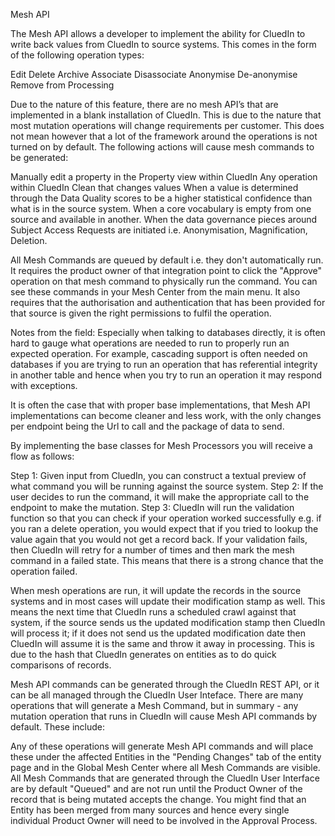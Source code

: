 Mesh API

The Mesh API allows a developer to implement the ability for CluedIn to write back values from CluedIn to source systems. This comes in the form of the following operation types: 

Edit
Delete
Archive
Associate
Disassociate
Anonymise
De-anonymise
Remove from Processing

Due to the nature of this feature, there are no mesh API’s that are implemented in a blank installation of CluedIn. This is due to the nature that most mutation operations will change requirements per customer. This does not mean however that a lot of the framework around the operations is not turned on by default. The following actions will cause mesh commands to be generated:

Manually edit a property in the Property view within CluedIn
Any operation within CluedIn Clean that changes values
When a value is determined through the Data Quality scores to be a higher statistical confidence than what is in the source system. 
When a core vocabulary is empty from one source and available in another. 
When the data governance pieces around Subject Access Requests are initiated i.e. Anonymisation, Magnification, Deletion. 

All Mesh Commands are queued by default i.e. they don't automatically run. It requires the product owner of that integration point to click the "Approve" operation on that mesh command to physically run the command. You can see these commands in your Mesh Center from the main menu. It also requires that the authorisation and authentication that has been provided for that source is given the right permissions to fulfil the operation. 

Notes from the field: Especially when talking to databases directly, it is often hard to gauge what operations are needed to run to properly run an expected operation. For example, cascading support is often needed on databases if you are trying to run an operation that has referential integrity in another table and hence when you try to run an operation it may respond with exceptions. 

It is often the case that with proper base implementations, that Mesh API implementations can become cleaner and less work, with the only changes per endpoint being the Url to call and the package of data to send. 

By implementing the base classes for Mesh Processors you will receive a flow as follows:

Step 1: Given input from CluedIn, you can construct a textual preview of what command you will be running against the source system.
Step 2: If the user decides to run the command, it will make the appropriate call to the endpoint to make the mutation. 
Step 3: CluedIn will run the validation function so that you can check if your operation worked successfully e.g. if you ran a delete operation, you would expect that if you tried to lookup the value again that you would not get a record back. If your validation fails, then CluedIn will retry for a number of times and then mark the mesh command in a failed state. This means that there is a strong chance that the operation failed.

When mesh operations are run, it will update the records in the source systems and in most cases will update their modification stamp as well. This means the next time that CluedIn runs a scheduled crawl against that system, if the source sends us the updated modification stamp then CluedIn will process it; if it does not send us the updated modification date then CluedIn will assume it is the same and throw it away in processing. This is due to the hash that CluedIn generates on entities as to do quick comparisons of records. 

Mesh API commands can be generated through the CluedIn REST API, or it can be all managed through the CluedIn User Inteface. There are many operations that will generate a Mesh Command, but in summary - any mutation operation that runs in CluedIn will cause Mesh API commands by default. These include:

 Any of these operations will generate Mesh API commands and will place these under the affected Entities in the "Pending Changes" tab of the entity page and in the Global Mesh Center where all Mesh Commands are visible. All Mesh Commands that are generated through the CluedIn User Interface are by default "Queued" and are not run until the Product Owner of the record that is being mutated accepts the change. You might find that an Entity has been merged from many sources and hence every single individual Product Owner will need to be involved in the Approval Process. 
